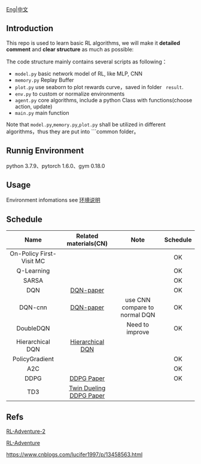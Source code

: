 

[Eng](https://github.com/JohnJim0816/reinforcement-learning-tutorials/blob/master/README.md)|[中文]()

## Introduction

This repo is used to learn basic RL algorithms, we will make it **detailed comment** and **clear structure** as much as possible:

The code structure mainly contains several scripts as following：

* ```model.py``` basic network model of RL, like MLP, CNN
* ```memory.py``` Replay Buffer
* ```plot.py``` use seaborn to plot rewards curve，saved in folder ``` result```.
* ```env.py``` to custom or normalize environments
* ```agent.py``` core algorithms, include a python Class with functions(choose action, update)
* ```main.py``` main function



Note that ```model.py```,```memory.py```,```plot.py``` shall be utilized in different algorithms，thus they are put into ```common folder。

## Runnig Environment

python 3.7.9、pytorch 1.6.0、gym 0.18.0
## Usage

Environment infomations see [环境说明](https://github.com/JohnJim0816/reinforcement-learning-tutorials/blob/master/env_info.md)

## Schedule

|           Name           |                    Related materials(CN)                    |             Note              | Schedule |
| :----------------------: | :---------------------------------------------------------: | :---------------------------: | :------: |
| On-Policy First-Visit MC |                                                             |                               |    OK    |
|        Q-Learning        |                                                             |                               |    OK    |
|          SARSA           |                                                             |                               |    OK    |
|           DQN            | [DQN-paper](https://www.cs.toronto.edu/~vmnih/docs/dqn.pdf) |                               |    OK    |
|         DQN-cnn          | [DQN-paper](https://www.cs.toronto.edu/~vmnih/docs/dqn.pdf) | use CNN compare to normal DQN |    OK    |
|        DoubleDQN         |                                                             |        Need to improve        |    OK    |
|     Hierarchical DQN     |    [Hierarchical DQN](https://arxiv.org/abs/1604.06057)     |                               |          |
|      PolicyGradient      |                                                             |                               |    OK    |
|           A2C            |                                                             |                               |    OK    |
|           DDPG           |       [DDPG Paper](https://arxiv.org/abs/1509.02971)        |                               |    OK    |
|           TD3            | [Twin Dueling DDPG Paper](https://arxiv.org/abs/1802.09477) |                               |          |


## Refs


[RL-Adventure-2](https://github.com/higgsfield/RL-Adventure-2)

[RL-Adventure](https://github.com/higgsfield/RL-Adventure)

https://www.cnblogs.com/lucifer1997/p/13458563.html
